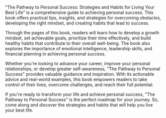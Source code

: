 "The Pathway to Personal Success: Strategies and Habits for Living Your Best Life" is a comprehensive guide to achieving personal success. This book offers practical tips, insights, and strategies for overcoming obstacles, developing the right mindset, and creating habits that lead to success.

Through the pages of this book, readers will learn how to develop a growth mindset, set achievable goals, prioritize their time effectively, and build healthy habits that contribute to their overall well-being. The book also explores the importance of emotional intelligence, leadership skills, and financial planning in achieving personal success.

Whether you're looking to advance your career, improve your personal relationships, or develop greater self-awareness, "The Pathway to Personal Success" provides valuable guidance and inspiration. With its actionable advice and real-world examples, this book empowers readers to take control of their lives, overcome challenges, and reach their full potential.

If you're ready to transform your life and achieve personal success, "The Pathway to Personal Success" is the perfect roadmap for your journey. So, come along and discover the strategies and habits that will help you live your best life.
